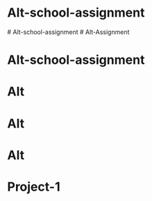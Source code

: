 # Alt-school-assignment
#   A l t - s c h o o l - a s s i g n m e n t  
 # Alt-Assignment
# Alt-school-assignment
# Alt
# Alt
# Alt
# Project-1
